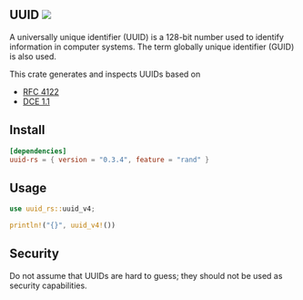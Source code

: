 ## UUID ![](https://github.com/awh6al/uuid-rs/workflows/uuid-rs/badge.svg)
A universally unique identifier (UUID) is a 128-bit number used to identify
information in computer systems. The term globally unique identifier (GUID)
is also used.

This crate generates and inspects UUIDs based on
 * [RFC 4122](http://tools.ietf.org/html/rfc4122)
 * [DCE 1.1](https://pubs.opengroup.org/onlinepubs/9696989899/chap5.htm#tagcjh_08_02_01_01)

## Install 
```TOML
[dependencies]
uuid-rs = { version = "0.3.4", feature = "rand" }
```

## Usage
```Rust
use uuid_rs::uuid_v4;

println!("{}", uuid_v4!())
```

## Security

Do not assume that UUIDs are hard to guess; they should not be used as security capabilities.
